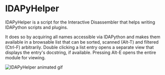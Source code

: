 # IDAPyHelper

IDAPyHelper is a script for the Interactive Disassembler that helps writing IDAPython scripts and plugins.

It does so by acquiring all names accessible via IDAPython and makes them available in a browsable list that can be sorted, scanned (Alt-T) and filtered (Ctrl-F) arbitrarily. Double clicking a list entry opens a separate view that displays the entry's docstring, if  available. Pressing Alt-E opens the entire module for viewing.

![IDAPyHelper animated gif](/rsrc/pyhelper.gif?raw=true)